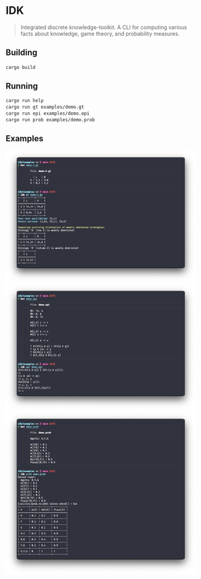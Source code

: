 # IDK

> Integrated discrete knowledge-toolkit. A CLI for computing various facts about knowledge, game theory, and probability measures.

## Building

```bash
cargo build
```

## Running

```bash
cargo run help
cargo run gt examples/demo.gt
cargo run epi examples/demo.epi
cargo run prob examples/demo.prob
```

## Examples

![](./assets/gt.png)
![](./assets/epi.png)
![](./assets/prob.png)
